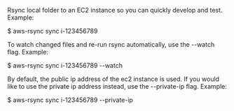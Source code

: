 Rsync local folder to an EC2 instance so you can quickly develop and test. Example:

  $ aws-rsync sync i-123456789

To watch changed files and re-run rsync automatically, use the --watch flag. Example:

  $ aws-rsync sync i-123456789 --watch

By default, the public ip address of the ec2 instance is used.  If you would like to use the private ip address instead, use the --private-ip flag. Example:

  $ aws-rsync sync i-123456789 --private-ip
